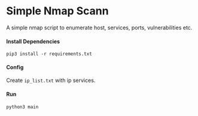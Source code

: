 # Simple Nmap Scann
A simple nmap script to enumerate host, services, ports, vulnerabilities etc.
#### Install Dependencies
```
pip3 install -r requirements.txt
```
#### Config
Create ```ip_list.txt``` with ip services.
#### Run
```
python3 main
```
